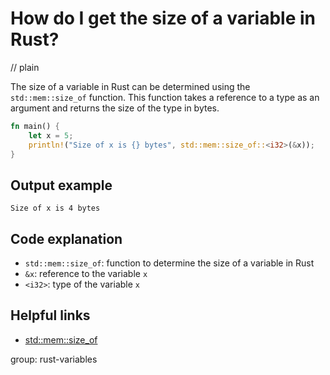 # How do I get the size of a variable in Rust?
// plain

The size of a variable in Rust can be determined using the `std::mem::size_of` function. This function takes a reference to a type as an argument and returns the size of the type in bytes.

```rust
fn main() {
    let x = 5;
    println!("Size of x is {} bytes", std::mem::size_of::<i32>(&x));
}
```

## Output example

```
Size of x is 4 bytes
```

## Code explanation

- `std::mem::size_of`: function to determine the size of a variable in Rust
- `&x`: reference to the variable `x`
- `<i32>`: type of the variable `x`

## Helpful links
- [std::mem::size_of](https://doc.rust-lang.org/std/mem/fn.size_of.html)

group: rust-variables